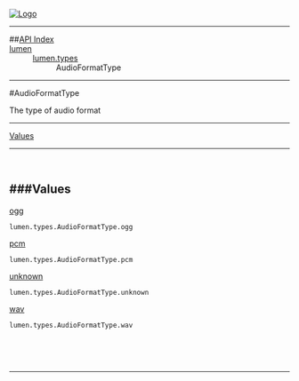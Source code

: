 
[![Logo](../../../images/logo.png)](../../../index.html)

---


##[API Index](../../../api/index.html#lumen.types)   
[lumen](../)     
&emsp;&emsp;&emsp;[lumen.types](./)   
&emsp;&emsp;&emsp;&emsp;&emsp;&emsp;AudioFormatType

---

#AudioFormatType

The type of audio format

---


[Values](#Values)   


---

&nbsp;   

<a class="lift" name="Values" ></a>
###Values   
---
<a class="lift" name="ogg" href="#ogg">ogg</a>



`lumen.types.AudioFormatType.ogg`

<span class="small_desc_flat">  </span>   

<a class="lift" name="pcm" href="#pcm">pcm</a>



`lumen.types.AudioFormatType.pcm`

<span class="small_desc_flat">  </span>   

<a class="lift" name="unknown" href="#unknown">unknown</a>



`lumen.types.AudioFormatType.unknown`

<span class="small_desc_flat">  </span>   

<a class="lift" name="wav" href="#wav">wav</a>



`lumen.types.AudioFormatType.wav`

<span class="small_desc_flat">  </span>   

&nbsp;   



&nbsp;
&nbsp;
&nbsp;

---  


&nbsp;   
&nbsp;   